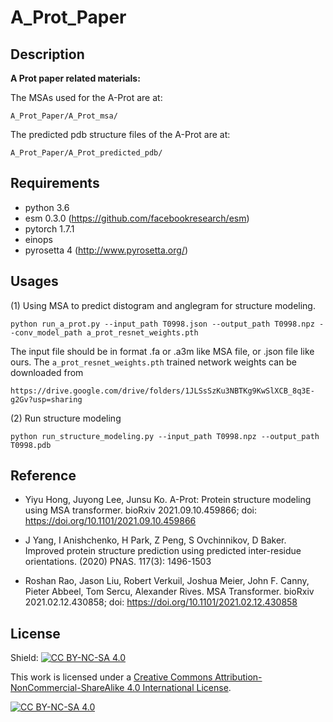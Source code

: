 # A_Prot_Paper

## Description
**A Prot paper related materials:**

The MSAs used for the A-Prot are at:

```
A_Prot_Paper/A_Prot_msa/
```

The predicted pdb structure files of the A-Prot are at:

```
A_Prot_Paper/A_Prot_predicted_pdb/
```

## Requirements
- python 3.6
- esm 0.3.0 (https://github.com/facebookresearch/esm)
- pytorch 1.7.1
- einops
- pyrosetta 4 (http://www.pyrosetta.org/)

## Usages
(1) Using MSA to predict distogram and anglegram for structure modeling.
```
python run_a_prot.py --input_path T0998.json --output_path T0998.npz --conv_model_path a_prot_resnet_weights.pth
```
The input file should be in format .fa or .a3m like MSA file, or .json file like ours.
The ```a_prot_resnet_weights.pth``` trained network weights can be downloaded from 
```
https://drive.google.com/drive/folders/1JLSsSzKu3NBTKg9KwSlXCB_8q3E-g2Gv?usp=sharing
```

(2) Run structure modeling
```
python run_structure_modeling.py --input_path T0998.npz --output_path T0998.pdb
```

## Reference

- Yiyu Hong, Juyong Lee, Junsu Ko. A-Prot: Protein structure modeling using MSA transformer. bioRxiv 2021.09.10.459866; doi: https://doi.org/10.1101/2021.09.10.459866

- J Yang, I Anishchenko, H Park, Z Peng, S Ovchinnikov, D Baker. Improved protein structure prediction using predicted inter-residue orientations. (2020) PNAS. 117(3): 1496-1503

- Roshan Rao, Jason Liu, Robert Verkuil, Joshua Meier, John F. Canny, Pieter Abbeel, Tom Sercu, Alexander Rives. MSA Transformer. bioRxiv 2021.02.12.430858; doi: https://doi.org/10.1101/2021.02.12.430858

## License
Shield: [![CC BY-NC-SA 4.0][cc-by-nc-sa-shield]][cc-by-nc-sa]

This work is licensed under a
[Creative Commons Attribution-NonCommercial-ShareAlike 4.0 International License][cc-by-nc-sa].

[![CC BY-NC-SA 4.0][cc-by-nc-sa-image]][cc-by-nc-sa]

[cc-by-nc-sa]: http://creativecommons.org/licenses/by-nc-sa/4.0/
[cc-by-nc-sa-image]: https://licensebuttons.net/l/by-nc-sa/4.0/88x31.png
[cc-by-nc-sa-shield]: https://img.shields.io/badge/License-CC%20BY--NC--SA%204.0-lightgrey.svg

